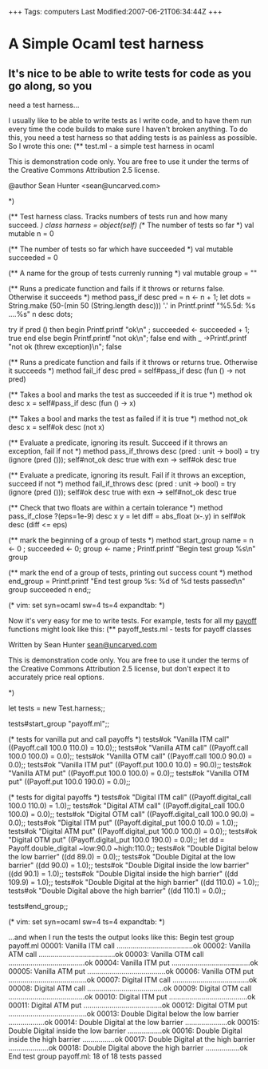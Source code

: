+++
Tags: computers
Last Modified:2007-06-21T06:34:44Z
+++
# A Simple Ocaml test harness

## It's nice to be able to write tests for code as you go along, so you
need a test harness...

I usually like to be able to write tests as I write code, and to have
them run every time the code builds to make sure I haven't broken
anything. To do this, you need a test harness so that adding tests is
as painless as possible. So I wrote this one:
(** test.ml - a simple test harness in ocaml

This is demonstration code only.  You are free to use it under the
terms of the Creative Commons Attribution 2.5 license.

@author Sean Hunter <sean\@uncarved.com>

*)

(** Test harness class.  Tracks numbers of tests run and how many
succeed. *)
class harness =
object(self)
(** The number of tests so far *)
val mutable n = 0

(** The number of tests so far which have succeeded *)
val mutable succeeded = 0

(** A name for the group of tests currenly running *)
val mutable group = ""

(** Runs a predicate function and fails if it throws or
returns false.  Otherwise it succeeds *)
method pass_if desc pred =
n <- n + 1;
let dots = String.make (50-(min 50 (String.length desc))) '.' in
Printf.printf "%5.5d: %s ....%s" n desc dots;

try
if pred () then
begin
Printf.printf "ok\n" ;
succeeded <- succeeded + 1;
true
end
else
begin
Printf.printf "not ok\n";
false
end
with
_ ->Printf.printf "not ok (threw exception)\n"; false

(** Runs a predicate function and fails if it throws or
returns true.  Otherwise it succeeds *)
method fail_if desc pred = self#pass_if desc (fun () -> not pred)

(** Takes a bool and marks the test as succeeded if it is true *)
method ok desc x = self#pass_if desc (fun () -> x)

(** Takes a bool and marks the test as failed if it is true *)
method not_ok desc x = self#ok desc (not x)

(** Evaluate a predicate, ignoring its result. Succeed if it throws
an exception, fail if not *)
method pass_if_throws desc (pred : unit -> bool) =
try
(ignore (pred ()));
self#not_ok desc true
with
exn -> self#ok desc true

(** Evaluate a predicate, ignoring its result. Fail if it throws
an exception, succeed if not *)
method fail_if_throws desc (pred : unit -> bool) =
try
(ignore (pred ()));
self#ok desc true
with
exn -> self#not_ok desc true

(** Check that two floats are within a certain tolerance *)
method pass_if_close ?(eps=1e-9) desc x y =
let diff = abs_float (x-.y) in
self#ok desc (diff <= eps)

(** mark the beginning of a group of tests *)
method start_group name =
n <- 0 ;
succeeded <- 0;
group <- name ;
Printf.printf "Begin test group %s\n" group

(** mark the end of a group of tests, printing out success count *)
method end_group  =
Printf.printf "End test group %s: %d of %d tests passed\n"
group succeeded n
end;;

(* vim: set syn=ocaml sw=4 ts=4 expandtab: *)

Now it's very easy for me to write tests. For example, tests for all my
[payoff][5] functions might look like this:
(** payoff_tests.ml - tests for payoff classes

Written by Sean Hunter <sean@uncarved.com>

This is demonstration code only.  You are free to use it under the
terms of the Creative Commons Attribution 2.5 license, but don't
expect it to accurately price real options.

*)

let tests = new Test.harness;;

tests#start_group "payoff.ml";;

(* tests for vanilla put and call payoffs *)
tests#ok "Vanilla ITM call" ((Payoff.call 100.0 110.0) = 10.0);;
tests#ok "Vanilla ATM call" ((Payoff.call 100.0 100.0) = 0.0);;
tests#ok "Vanilla OTM call" ((Payoff.call 100.0 90.0) = 0.0);;
tests#ok "Vanilla ITM put" ((Payoff.put 100.0 10.0) = 90.0);;
tests#ok "Vanilla ATM put" ((Payoff.put 100.0 100.0) = 0.0);;
tests#ok "Vanilla OTM put" ((Payoff.put 100.0 190.0) = 0.0);;

(* tests for digital payoffs *)
tests#ok "Digital ITM call" ((Payoff.digital_call 100.0 110.0) = 1.0);;
tests#ok "Digital ATM call" ((Payoff.digital_call 100.0 100.0) = 0.0);;
tests#ok "Digital OTM call" ((Payoff.digital_call 100.0 90.0) = 0.0);;
tests#ok "Digital ITM put" ((Payoff.digital_put 100.0 10.0) = 1.0);;
tests#ok "Digital ATM put" ((Payoff.digital_put 100.0 100.0) = 0.0);;
tests#ok "Digital OTM put" ((Payoff.digital_put 100.0 190.0) = 0.0);;
let dd = Payoff.double_digital ~low:90.0 ~high:110.0;;
tests#ok "Double Digital below the low barrier" ((dd 89.0) = 0.0);;
tests#ok "Double Digital at the low barrier" ((dd 90.0) = 1.0);;
tests#ok "Double Digital inside the low barrier" ((dd 90.1) = 1.0);;
tests#ok "Double Digital inside the high barrier" ((dd 109.9) = 1.0);;
tests#ok "Double Digital at the high barrier" ((dd 110.0) = 1.0);;
tests#ok "Double Digital above the high barrier" ((dd 110.1) = 0.0);;

tests#end_group;;

(* vim: set syn=ocaml sw=4 ts=4 expandtab: *)

...and when I run the tests the output looks like this:
Begin test group payoff.ml
00001: Vanilla ITM call ......................................ok
00002: Vanilla ATM call ......................................ok
00003: Vanilla OTM call ......................................ok
00004: Vanilla ITM put .......................................ok
00005: Vanilla ATM put .......................................ok
00006: Vanilla OTM put .......................................ok
00007: Digital ITM call ......................................ok
00008: Digital ATM call ......................................ok
00009: Digital OTM call ......................................ok
00010: Digital ITM put .......................................ok
00011: Digital ATM put .......................................ok
00012: Digital OTM put .......................................ok
00013: Double Digital below the low barrier ..................ok
00014: Double Digital at the low barrier .....................ok
00015: Double Digital inside the low barrier .................ok
00016: Double Digital inside the high barrier ................ok
00017: Double Digital at the high barrier ....................ok
00018: Double Digital above the high barrier .................ok
End test group payoff.ml: 18 of 18 tests passed

[1]: http://www.uncarved.com/articles/testing_ocaml
[2]: http://www.uncarved.com/
[3]: http://www.uncarved.com/articles/contact
[4]: http://www.uncarved.com/login/
[5]: http://www.uncarved.com/blog/practical_ocaml.mrk
[6]: http://www.uncarved.com/tags/computers
[7]: mailto:sean@uncarved.com
[8]: http://creativecommons.org/licenses/by-sa/4.0/
